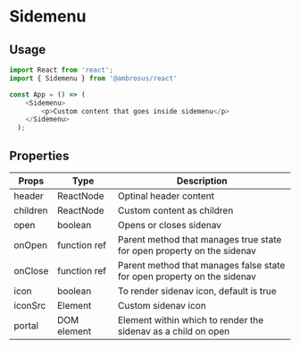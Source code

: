 # Sidemenu

## Usage

```javascript
import React from 'react';
import { Sidemenu } from '@ambrosus/react'

const App = () => (
    <Sidemenu>
        <p>Custom content that goes inside sidemenu</p>
    </Sidemenu>
  );
```

## Properties

| Props        | Type           | Description                                    |
| ------------ | -------------- | ---------------------------------------------- |
| header       | ReactNode      | Optinal header content                        |
| children     | ReactNode      | Custom content as children               |
| open         | boolean        | Opens or closes sidenav       |
| onOpen       | function ref   | Parent method that manages true state for open property on the sidenav                |
| onClose      | function ref   | Parent method that manages false state for open property on the sidenav             |
| icon         | boolean        | To render sidenav icon, default is true                 |
| iconSrc      | Element        | Custom sidenav icon                            |
| portal       | DOM element    | Element within which to render the sidenav as a child on open                    |
